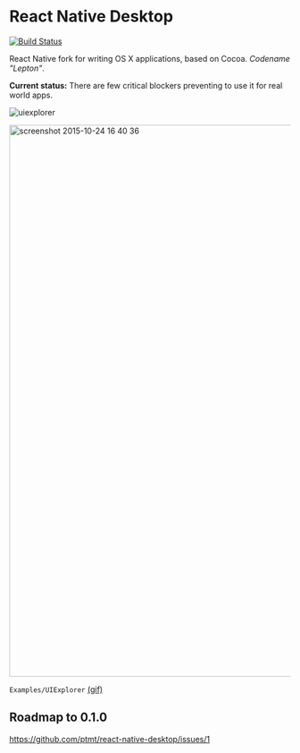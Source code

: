 # React Native Desktop

[![Build Status](https://travis-ci.org/ptmt/react-native-desktop.svg)](https://travis-ci.org/ptmt/react-native-desktop)

React Native fork for writing OS X applications, based on Cocoa. *Codename "Lepton"*.

__Current status:__ There are few critical blockers preventing to use it for real world apps. 

![uiexplorer](https://cloud.githubusercontent.com/assets/1004115/10608147/311445b0-7757-11e5-9ef7-2e76107e4bb7.png)

<img width="986" alt="screenshot 2015-10-24 16 40 36" src="https://cloud.githubusercontent.com/assets/1004115/10710169/c1bc7d06-7a65-11e5-8bab-4f89ecae26c3.png">

`Examples/UIExplorer` [(gif)](http://i.imgur.com/ngju9d9.gifv)

## Roadmap to 0.1.0

https://github.com/ptmt/react-native-desktop/issues/1
